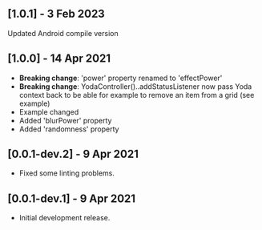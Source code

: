 ## [1.0.1] - 3 Feb 2023
Updated Android compile version

## [1.0.0] - 14 Apr 2021
* **Breaking change**: 'power' property renamed to 'effectPower'
* **Breaking change**: YodaController()..addStatusListener now pass Yoda context back to be able for example to remove an item from a grid (see example)
* Example changed
* Added 'blurPower' property
* Added 'randomness' property

## [0.0.1-dev.2] - 9 Apr 2021

* Fixed some linting problems.

## [0.0.1-dev.1] - 9 Apr 2021

* Initial development release.

